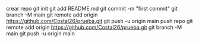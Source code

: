 crear repo
git init
git add README.md
git commit -m "first commit"
git branch -M main
git remote add origin https://github.com/Costal26/prueba.git
git push -u origin main
push repo
git remote add origin https://github.com/Costal26/prueba.git
git branch -M main
git push -u origin main
